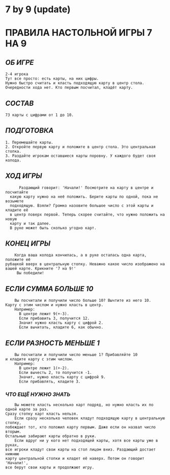 # **7 by 9 (update)**
# **ПРАВИЛА НАСТОЛЬНОЙ ИГРЫ 7 НА 9**

## ***ОБ ИГРЕ***
    2-4 игрока
    Тут все просто: есть карты, на них цифры. 
    Нужно быстро считать и класть подходящую карту в центр стола. 
    Очередности хода нет. Кто первым посчитал, кладёт карту.
    
## ***СОСТАВ***
    73 карты с цифрами от 1 до 10.
    
## ***ПОДГОТОВКА***
    1. Перемешайте карты.
    2. Откройте первую карту и положите в центр стола. Это центральная стопка.
    3. Раздайте игрокам оставшиеся карты поровну. У каждого будет своя колода.

## ***ХОД ИГРЫ*** 
          Раздающий говорит: 'Начали!' Посмотрите на карту в центре и посчитайте
      какую карту нужно на неё положить. Берите карты по одной, пока не возьмете
      подходящую. Взяли? Громко назовите большое число с этой карты и кладите её
      в центр поверх первой. Теперь скорее считайте, что нужно положить на новую
      карту и так далее.
      В руке может быть сколько угодно карт.
      
## ***КОНЕЦ ИГРЫ***
        Когда ваша колода кончилась, а в руке осталась одна карта, положите её 
    рубашкой вверх в центральную стопку. Неважно какое число изображено на
    вашей карте. Крикните '7 на 9!'
         Вы победили!
         
## ***ЕСЛИ СУММА БОЛЬШЕ 10***
        Вы посчитали и получили число больше 10? Вычтите из него 10.
    Карту с этим числом и нужно класть в центр.
        Например: 
          В центре лежит 9(+-3).
          Если прибавить 3, получится 12.
          Значит нужно класть карту с цифрой 2.
          Если вычитать, кладите 6, как обычно.
          
## ***ЕСЛИ РАЗНОСТЬ МЕНЬШЕ 1***
        Вы посчитали и получили число меньше 1? Прибавляйте 10
    и кладите карту с этим числом.
        Например:
          В центре лежит 1(+-2).
          Если вычесть 2, то получится -1.
          Значит, нужно класть карту с цифрой 9.
          Если прибавлять, кладите 3.
### ***ЧТО ЕЩЁ НУЖНО ЗНАТЬ***
        Вы можете класть несколько карт подряд, но нужно класть их по одной карте за раз.
    Сразу стопку карт класть нельзя.
        Если сразу несколько человек кладут подходящую карту в центральную стопку,
    побеждает тот, кто положил карту первым. Даже если он назвал число вторым.
    Остальные забирают карты обратно в руки.
        Если вдруг ни у кого нет подходящей карты, хотя все карты уже в руках,
    все игроки кладут свои карты на стол лицом вниз. Раздающий достает нижнюю
    карту центральной стопки и кладет её наверх. Потом он говорит 'Начали!',
    все берут свои карты и продолжают игру.
